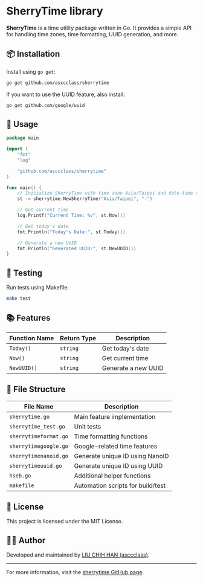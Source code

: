 # SherryTime library

**SherryTime** is a time utility package written in Go. It provides a simple API for handling time zones, time formatting, UUID generation, and more.

## 📦 Installation

Install using `go get`:

```bash
go get github.com/asccclass/sherrytime
```

If you want to use the UUID feature, also install:

```bash
go get github.com/google/uuid
```

## 🚀 Usage

```go
package main

import (
    "fmt"
    "log"

    "github.com/asccclass/sherrytime"
)

func main() {
    // Initialize SherryTime with time zone Asia/Taipei and date-time separator "-"
    st := sherrytime.NewSherryTime("Asia/Taipei", "-")

    // Get current time
    log.Printf("Current Time: %v", st.Now())

    // Get today's date
    fmt.Println("Today's Date:", st.Today())

    // Generate a new UUID
    fmt.Println("Generated UUID:", st.NewUUID())
}
```

## 🧪 Testing

Run tests using Makefile:

```bash
make test
```

## 📚 Features

| Function Name | Return Type | Description           |
|---------------|-------------|-----------------------|
| `Today()`     | `string`    | Get today's date      |
| `Now()`       | `string`    | Get current time      |
| `NewUUID()`   | `string`    | Generate a new UUID   |

## 📁 File Structure

| File Name              | Description                        |
|------------------------|------------------------------------|
| `sherrytime.go`        | Main feature implementation        |
| `sherrytime_test.go`   | Unit tests                         |
| `sherrytimeformat.go`  | Time formatting functions          |
| `sherrytimegoogle.go`  | Google-related time features       |
| `sherrytimenanoid.go`  | Generate unique ID using NanoID    |
| `sherrytimeuuid.go`    | Generate unique ID using UUID      |
| `hseb.go`              | Additional helper functions        |
| `makefile`             | Automation scripts for build/test  |

## 📄 License

This project is licensed under the MIT License.

## 🙋‍♂️ Author

Developed and maintained by [LIU CHIH HAN (asccclass)](https://github.com/asccclass).

---

For more information, visit the [sherrytime GitHub page](https://github.com/asccclass/sherrytime).
